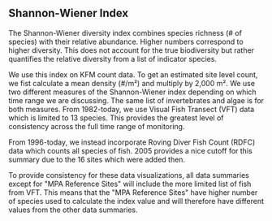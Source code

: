 
## Shannon-Wiener Index

The Shannon-Wiener diversity index combines species richness (# of species) with their relative abundance. Higher numbers correspond to higher diversity. This does not account for the true biodiversity but rather quantifies the relative diversity from a list of indicator species. 

We use this index on KFM count data. To get an estimated site level count, we fist calculate a mean density (#/m²) and multiply by 2,000 m². We use two different measures of the Shannon-Wiener index depending on which time range we are discussing. The same list of invertebrates and algae is for both measures. 
From 1982-today, we use Visual Fish Transect (VFT) data which is limited to 13 species. This provides the greatest level of consistency across the full time range of monitoring.

From 1996-today, we instead incorporate Roving Diver Fish Count (RDFC) data which counts all species of fish. 2005 provides a nice cutoff for this summary due to the 16 sites which were added then. 

To provide consistency for these data visualizations, all data summaries except for "MPA Reference Sites" will include the more limited list of fish from VFT. This means that the "MPA Reference Sites" have higher number of species used to calculate the index value and will therefore have different values from the other data summaries. 